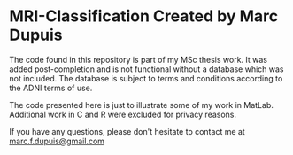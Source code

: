 MRI-Classification
Created by Marc Dupuis
==================

The code found in this repository is part of my MSc thesis work. It was added post-completion and is not functional without a database which was not included. The database is subject to terms and conditions according to the ADNI terms of use.

The code presented here is just to illustrate some of my work in MatLab. Additional work in C and R were excluded for privacy reasons.

If you have any questions, please don't hesitate to contact me at marc.f.dupuis@gmail.com
